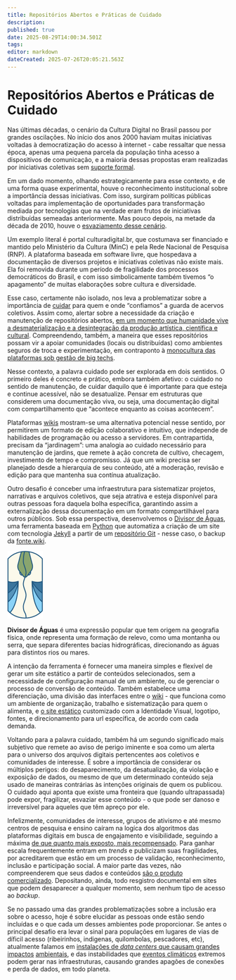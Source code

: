```yaml
---
title: Repositórios Abertos e Práticas de Cuidado
description: 
published: true
date: 2025-08-29T14:00:34.501Z
tags: 
editor: markdown
dateCreated: 2025-07-26T20:05:21.563Z
---
```


# Repositórios Abertos e Práticas de Cuidado

Nas últimas décadas, o cenário da Cultura Digital no Brasil passou por grandes oscilações. No início dos anos 2000 haviam muitas iniciativas voltadas à democratização do acesso à internet - cabe ressaltar que nessa época, apenas uma pequena parcela da população tinha acesso a dispositivos de comunicação, e a maioria dessas propostas eram realizadas por iniciativas coletivas sem [suporte formal](https://archive.org/details/cadernos-submidiaticos-07/page/n5/mode/2up).

Em um dado momento, olhando estrategicamente para esse contexto, e de uma forma quase experimental, houve o reconhecimento institucional sobre a importância dessas iniciativas. Com isso, surgiram políticas públicas voltadas para implementação de oportunidades para transformação mediada por tecnologias que na verdade eram frutos de iniciativas distribuídas semeadas anteriormente. Mas pouco depois, na metade da década de 2010, houve o [esvaziamento desse cenário](https://archive.org/details/ID21_0-5/page/n21/mode/2up).

Um exemplo literal é portal culturadigital.br, que costumava ser financiado e mantido pelo Ministério da Cultura (MinC) e pela Rede Nacional de Pesquisa (RNP). A plataforma baseada em software livre, que hospedava a documentação de diversos projetos e iniciativas coletivas não existe mais. Ela foi removida durante um período de fragilidade dos processos democráticos do Brasil, e com isso simbolicamente também tivemos “o apagamento” de muitas elaborações sobre cultura e diversidade. 

Esse caso, certamente não isolado, nos leva a problematizar sobre a importância de [cuidar](https://fonte.wiki/pt-br/projetos/cuidado) para quem e onde “confiamos” a guarda de acervos coletivos. Assim como, alertar sobre a necessidade da criação e manutenção de repositórios abertos, [em um momento que humanidade vive a desmaterialização e a desintegração da produção artística, científica e cultural](https://www.researchgate.net/publication/355046424_The_Big_Techification_of_Everything). Compreendendo, também, a maneira que esses repositórios possam vir a apoiar comunidades (locais ou distribuídas) como ambientes seguros de troca e experimentação, em contraponto à [monocultura das plataformas sob gestão de big techs](https://www.noemamag.com/we-need-to-rewild-the-internet/).

Nesse contexto, a palavra cuidado pode ser explorada em dois sentidos. O primeiro deles é concreto e prático, embora também afetivo: o cuidado no sentido de manutenção, de cuidar daquilo que é importante para que esteja e continue acessível, não se desatualize. Pensar em estruturas que considerem uma documentação viva, ou seja, uma documentação digital com compartilhamento que “acontece enquanto as coisas acontecem”.

Plataformas [wikis](https://pt.wikiversity.org/wiki/Ajuda:O_que_%C3%A9_uma_Wiki%3F) mostram-se uma alternativa potencial nesse sentido, por permitirem um formato de edição colaborativo e intuitivo, que independe de habilidades de programação ou acesso a servidores. Em contrapartida, precisam da “jardinagem”: uma analogia ao cuidado necessário para manutenção de jardins, que remete à ação concreta de cultivo, checagem, investimento de tempo e compromisso. Já que um wiki precisa ser planejado desde a hierarquia de seu conteúdo, até a moderação, revisão e edição para que mantenha sua contínua atualização. 

Outro desafio é conceber uma infraestrutura para sistematizar projetos, narrativas e arquivos coletivos, que seja atrativa e esteja disponível para outras pessoas fora daquela bolha específica, garantindo assim a externalização dessa documentação em um formato compartilhável para outros públicos. Sob essa perspectiva, desenvolvemos o [Divisor de Águas](https://fonte.wiki/projetos/divisor), uma ferramenta baseada em [Python](https://www.python.org/) que automatiza a criação de um site com tecnologia [Jekyll](https://jekyllrb.com/) a partir de um [repositório Git](https://git-scm.com/book/pt-br/v2/Fundamentos-de-Git-Obtendo-um-Reposit%C3%B3rio-Git) - nesse caso, o backup da [fonte.wiki](https://fonte.wiki/).

![divisor.png](/projetos/maedagua/divisor.png)

**Divisor de Águas** é uma expressão popular que tem origem na geografia física, onde representa uma formação de relevo, como uma montanha ou serra, que separa diferentes bacias hidrográficas, direcionando as águas para distintos rios ou mares.

A intenção da ferramenta é fornecer uma maneira simples e flexível de gerar um site estático a partir de conteúdos selecionados, sem a necessidade de configuração manual de um ambiente, ou de gerenciar o processo de conversão de conteúdo. Também estabelece uma diferenciação, uma divisão das interfaces entre o [wiki](https://fonte.wiki/pt-br/projetos/maedagua) - que funciona como um ambiente de organização, trabalho e sistematização para quem o alimenta, e [o site estático](https://maedagua.fonte.wiki/) customizado com a Identidade Visual, logotipo, fontes, e direcionamento para url específica, de acordo com cada demanda.

Voltando para a palavra cuidado, também há um segundo significado mais subjetivo que remete ao aviso de perigo iminente e soa como um alerta para o universo dos arquivos digitais pertencentes aos coletivos e comunidades de interesse. É sobre a importância de considerar os múltiplos perigos: do desaparecimento, da desatualização, da violação e exposição de dados, ou mesmo de que um determinado conteúdo seja usado de maneiras contrárias às intenções originais de quem os publicou. O cuidado aqui aponta que existe uma fronteira que (quando ultrapassada) pode expor, fragilizar, esvaziar esse conteúdo - o que pode ser danoso e irreversível para aqueles que têm apreço por ele.

Infelizmente, comunidades de interesse, grupos de ativismo e até mesmo centros de pesquisa  e ensino caíram na logíca dos algoritmos das plataformas digitais em busca de engajamento e visibilidade, seguindo a máxima [de que quanto mais exposto, mais recompensado](https://floatvibes.substack.com/p/rituais-de-humilhacao-a-era-low-profile). Para ganhar escala frequentemente entram em *trends* e publicizam suas fragilidades, por acreditarem que estão em um processo de validação, reconhecimento, inclusão e participação social. A maior parte das vezes, não compreenderem que seus dados e conteúdos [são o produto comercializado](https://idec.org.br/dicas-e-direitos/venda-da-iris-do-olho-conheca-os-perigos-por-tras-dessa-pratica). Depositando, ainda, todo resgistro documental em sites que podem desaparecer a qualquer momento, sem nenhum tipo de acesso ao *backup*.

Se no passado uma das grandes problematizações sobre a inclusão era sobre o acesso, hoje é sobre elucidar as pessoas onde estão sendo incluídas e o que cada um desses ambientes pode proporcionar. Se antes o principal desafio era levar o sinal para populações em lugares de vias de díficil acesso (ribeirinhos, indigenas, quilombolas, pescadores, etc), atualmente falamos em [instalações de *data centers* que causam grandes impactos](https://elpais.com/tecnologia/2025-08-09/el-patio-trasero-de-la-ia-un-mapa-de-la-fiebre-del-oro-del-siglo-xxi.html) [ambientais](https://www.youtube.com/watch?v=yj26gqIJMrM), e das instabilidades que [eventos climáticos](https://dl.acm.org/doi/10.1145/3232755.3232775) extremos podem gerar nas infraestruturas, causando grandes apagões de conexões e perda de dados, em todo planeta.


